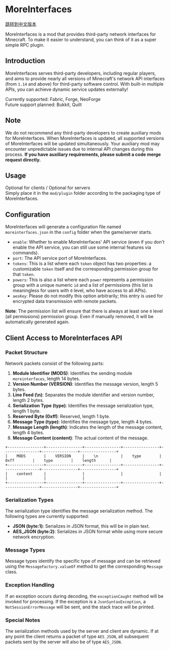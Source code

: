 # MoreInterfaces
[跳转到中文版本](README_cn.md)

MoreInterfaces is a mod that provides third-party network interfaces for Minecraft. To make it easier to understand, you can think of it as a super simple RPC plugin.

## Introduction

MoreInterfaces serves third-party developers, including regular players, and aims to provide nearly all versions of Minecraft's network API interfaces (from `1.14` and above) for third-party software control. With built-in multiple APIs, you can achieve dynamic service updates externally!

Currently supported: Fabric, Forge, NeoForge  
Future support planned: Bukkit, Quilt

## Note

We do not recommend any third-party developers to create auxiliary mods for MoreInterfaces. When MoreInterfaces is updated, all supported versions of MoreInterfaces will be updated simultaneously. Your auxiliary mod may encounter unpredictable issues due to internal API changes during this process. **If you have auxiliary requirements, please submit a code merge request directly.**

## Usage

Optional for clients / Optional for servers  
Simply place it in the `mod/plugin` folder according to the packaging type of MoreInterfaces.

## Configuration

MoreInterfaces will generate a configuration file named `moreinterfaces.json` in the `config` folder when the game/server starts.

- `enable`: Whether to enable MoreInterfaces' API service (even if you don't enable the API service, you can still use some internal features via commands).
- `port`: The API service port of MoreInterfaces.
- `tokens`: This is a list where each `token` object has two properties: a customizable `token` itself and the corresponding permission group for that `token`.
- `powers`: This is also a list where each `power` represents a permission group with a unique numeric `id` and a list of permissions (this list is meaningless for users with `0` level, who have access to all APIs).
- `aesKey`: Please do not modify this option arbitrarily; this entry is used for encrypted data transmission with remote packets.

**Note**: The permission list will ensure that there is always at least one `0` level (all permissions) permission group. Even if manually removed, it will be automatically generated again.

## Client Access to MoreInterfaces API

### Packet Structure

Network packets consist of the following parts:

1. **Module Identifier (MODS)**: Identifies the sending module `moreinterfaces`, length 14 bytes.
2. **Version Number (VERSION)**: Identifies the message version, length 5 bytes.
3. **Line Feed (\n)**: Separates the module identifier and version number, length 2 bytes.
4. **Serialization Type (type)**: Identifies the message serialization type, length 1 byte.
5. **Reserved Byte (0xff)**: Reserved, length 1 byte.
6. **Message Type (type)**: Identifies the message type, length 4 bytes.
7. **Message Length (length)**: Indicates the length of the message content, length 4 bytes.
8. **Message Content (content)**: The actual content of the message.

```
+----------------+----------------+----------------+----------------+----------------+----------------+----------------+
|    MODS        |    VERSION     |    \n          |    type        |    0xff        |    type        |    length      |
+----------------+----------------+----------------+----------------+----------------+----------------+----------------+
|    content     |                |                |                |                |                |                |
+----------------+----------------+----------------+----------------+----------------+----------------+----------------+
```

### Serialization Types

The serialization type identifies the message serialization method. The following types are currently supported:

- **JSON (byte:1)**: Serializes in JSON format, this will be in plain text.
- **AES_JSON (byte:2)**: Serializes in JSON format while using more secure network encryption.

### Message Types

Message types identify the specific type of message and can be retrieved using the `MessageFactory.valueOf` method to get the corresponding `Message` class.

### Exception Handling

If an exception occurs during decoding, the `exceptionCaught` method will be invoked for processing. If the exception is a `JsonSyntaxException`, a `NotSessionErrorMessage` will be sent, and the stack trace will be printed.

### Special Notes

The serialization methods used by the server and client are dynamic. If at any point the client returns a packet of type `AES_JSON`, all subsequent packets sent by the server will also be of type `AES_JSON`.
